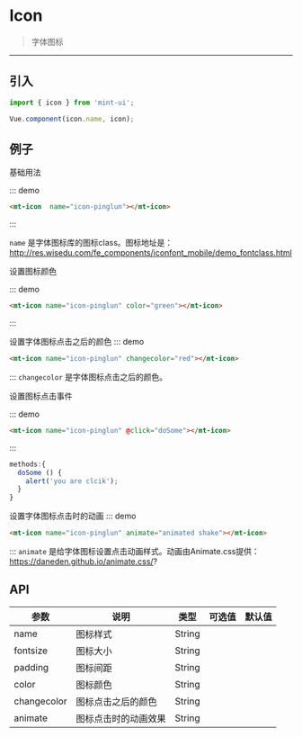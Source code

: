 # Icon

> 字体图标

----------


## 引入

```javascript
import { icon } from 'mint-ui';

Vue.component(icon.name, icon);
```

## 例子

基础用法

::: demo
```html
<mt-icon  name="icon-pinglun"></mt-icon>
```
:::

`name` 是字体图标库的图标class。图标地址是：http://res.wisedu.com/fe_components/iconfont_mobile/demo_fontclass.html

设置图标颜色

::: demo
```html
<mt-icon name="icon-pinglun" color="green"></mt-icon>
```
:::

设置字体图标点击之后的颜色
::: demo
```html
<mt-icon name="icon-pinglun" changecolor="red"></mt-icon>
```
:::
`changecolor` 是字体图标点击之后的颜色。

设置图标点击事件

::: demo
```html
<mt-icon name="icon-pinglun" @click="doSome"></mt-icon>
```
:::
```javascript
methods:{
  doSome () {
    alert('you are clcik');
  }
}
```
设置字体图标点击时的动画
::: demo
```html
<mt-icon name="icon-pinglun" animate="animated shake"></mt-icon>
```
:::
`animate` 是给字体图标设置点击动画样式。动画由Animate.css提供：https://daneden.github.io/animate.css/?


## API
| 参数 | 说明 | 类型 | 可选值 | 默认值 |
|------|-------|---------|-------|--------|
| name  |  图标样式   | String    |    |     |
| fontsize | 图标大小 | String | | |
| padding  | 图标间距 | String | | |
| color | 图标颜色 | String | | |
| changecolor | 图标点击之后的颜色 | String | | |
| animate | 图标点击时的动画效果 | String | | |
